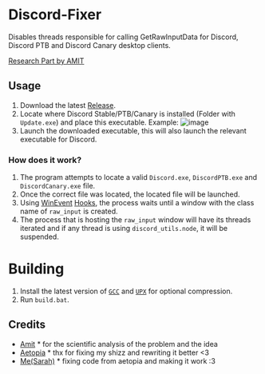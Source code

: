 # Discord-Fixer
Disables threads responsible for calling GetRawInputData for Discord, Discord PTB and Discord Canary desktop clients.

[Research Part by AMIT](https://twitter.com/amitxv/status/1636094504905179138)

## Usage

1. Download the latest [Release](https://github.com/PrincessAkira/Discord-Fixer/releases).
2. Locate where Discord Stable/PTB/Canary is installed (Folder with `Update.exe`) and place this executable.
Example: ![image](https://github.com/PrincessAkira/Discord-Fixer/assets/45071533/857bed44-de5c-453f-aa72-51ea0cd0c91b)
3. Launch the downloaded executable, this will also launch the relevant executable for Discord.

### How does it work?
1. The program attempts to locate a valid `Discord.exe`, `DiscordPTB.exe` and `DiscordCanary.exe` file.
2. Once the correct file was located, the located file will be launched.
3. Using [WinEvent](https://learn.microsoft.com/en-us/windows/win32/winauto/what-are-winevents) [Hooks](https://learn.microsoft.com/en-us/windows/win32/api/winuser/nf-winuser-setwineventhook), the process waits until a window with the class name of `raw_input` is created.
4. The process that is hosting the `raw_input` window will have its threads iterated and if any thread is using `discord_utils.node`, it will be suspended.

# Building
1. Install the latest version of [`GCC`](https://winlibs.com/) and [`UPX`](https://upx.github.io/) for optional compression.
2. Run `build.bat`.

## Credits

- [Amit](https://twitter.com/amitxv) * for the scientific analysis of the problem and the idea
- [Aetopia](https://github.com/Aetopia) * thx for fixing my shizz and rewriting it better <3
- [Me(Sarah)](https://github.com/PrincessAkira) * fixing code from aetopia and making it work :3
